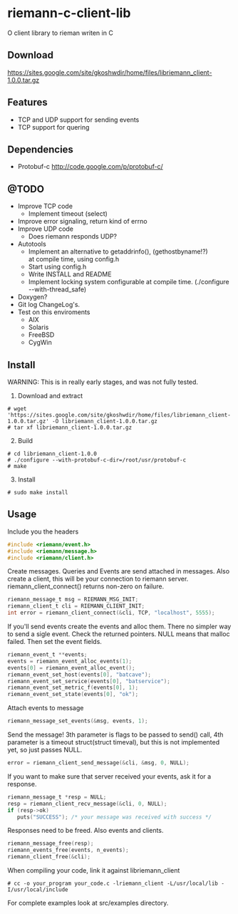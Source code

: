 # riemann-c-client-lib

O client library to rieman writen in C

## Download 
https://sites.google.com/site/gkoshwdir/home/files/libriemann_client-1.0.0.tar.gz

## Features
- TCP and UDP support for sending events
- TCP support for quering

## Dependencies
- Protobuf-c http://code.google.com/p/protobuf-c/

## @TODO
- Improve TCP code
    - Implement timeout (select)
- Improve error signaling, return kind of errno
- Improve UDP code
    - Does riemann responds UDP?
- Autotools
  	- Implement an alternative to getaddrinfo(), (gethostbyname!?)	
    at compile time, using config.h
    - Start using config.h
    - Write INSTALL and README 
    - Implement locking system configurable at compile time.         	  (./configure --with-thread_safe)
- Doxygen?
- Git log ChangeLog's.
- Test on this enviroments
    - AIX
    - Solaris
    - FreeBSD
    - CygWin

## Install

WARNING: This is in really early stages, and was not fully tested.

1. Download and extract
```
# wget 'https://sites.google.com/site/gkoshwdir/home/files/libriemann_client-1.0.0.tar.gz' -O libriemann_client-1.0.0.tar.gz
# tar xf libriemann_client-1.0.0.tar.gz
```

2. Build
```
# cd libriemann_client-1.0.0
# ./configure --with-protobuf-c-dir=/root/usr/protobuf-c
# make
```

3. Install
```
# sudo make install
```

## Usage
Include you the headers
```C
#include <riemann/event.h>
#include <riemann/message.h>
#include <riemann/client.h>
```

Create messages. Queries and Events are send attached in messages.
Also create a client, this will be your connection to riemann
server. riemann_client_connect() returns non-zero on failure.
```C
riemann_message_t msg = RIEMANN_MSG_INIT;
riemann_client_t cli = RIEMANN_CLIENT_INIT;
int error = riemann_client_connect(&cli, TCP, "localhost", 5555);
```

If you'll send events create the events and alloc them. There no
simpler way to send a sigle event. Check the returned pointers. NULL
means that malloc failed. Then set the event fields.
```C
riemann_event_t **events;
events = riemann_event_alloc_events(1);
events[0] = riemann_event_alloc_event();
riemann_event_set_host(events[0], "batcave");
riemann_event_set_service(events[0], "batservice");
riemann_event_set_metric_f(events[0], 1);
riemann_event_set_state(events[0], "ok");
```

Attach events to message
```C
riemann_message_set_events(&msg, events, 1);
```

Send the message! 3th parameter is flags to be passed to send() call,
4th parameter is a timeout struct(struct timeval), but this is not
implemented yet, so just passes NULL.
```C
error = riemann_client_send_message(&cli, &msg, 0, NULL);
```

If you want to make sure that server received your events, ask it for
a response.
```C
riemann_message_t *resp = NULL;
resp = riemann_client_recv_message(&cli, 0, NULL);
if (resp->ok)
   puts("SUCCESS"); /* your message was received with success */
```

Responses need to be freed. Also events and clients.
```C
riemann_message_free(resp);
riemann_events_free(events, n_events);
riemann_client_free(&cli);
```

When compiling your code, link it against libriemann_client
```
# cc -o your_program your_code.c -lriemann_client -L/usr/local/lib -I/usr/local/include
```


For complete examples look at src/examples directory.







